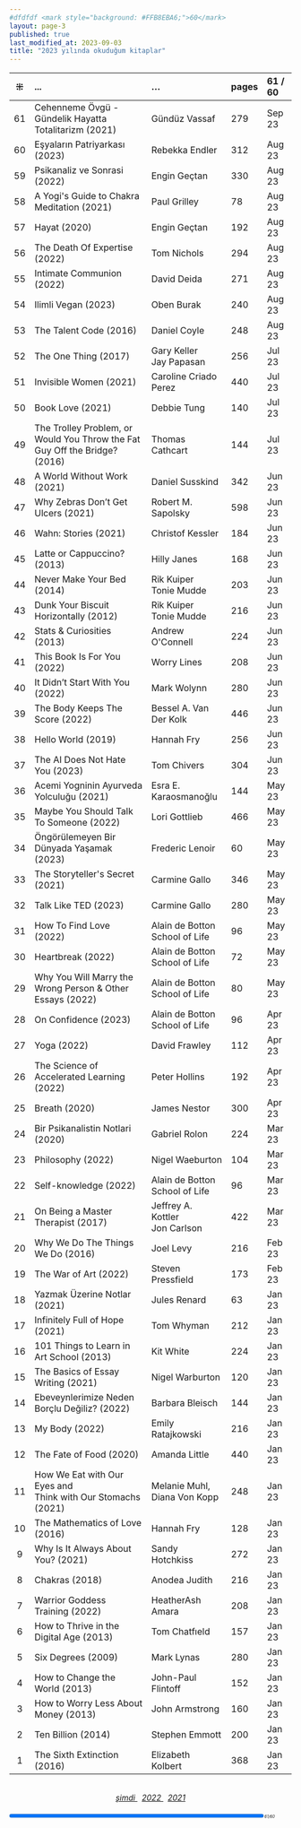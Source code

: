 ```yaml
---
#dfdfdf <mark style="background: #FFB8EBA6;">60</mark>
layout: page-3
published: true
last_modified_at: 2023-09-03
title: "2023 yılında okuduğum kitaplar"
---
```


|  ⁜  | ...                                                                        | …                                     | pages | 61 / 60 |
| :-: | :------------------------------------------------------------------------- | :------------------------------------ | :---- | :------ |
| 61  | Cehenneme Övgü - Gündelik Hayatta Totalitarizm (2021)                      | Gündüz Vassaf                         | 279   | Sep 23  |
| 60  | Eşyaların Patriyarkası (2023)                                              | Rebekka Endler                        | 312   | Aug 23  |
| 59  | Psikanaliz ve Sonrasi (2022)                                               | Engin Geçtan                          | 330   | Aug 23  |
| 58  | A Yogi's Guide to Chakra Meditation (2021)                                 | Paul Grilley                          | 78    | Aug 23  |
| 57  | Hayat (2020)                                                               | Engin Geçtan                          | 192   | Aug 23  |
| 56  | The Death Of Expertise (2022)                                              | Tom Nichols                           | 294   | Aug 23  |
| 55  | Intimate Communion (2022)                                                  | David Deida                           | 271   | Aug 23  |
| 54  | Ilimli Vegan (2023)                                                        | Oben Burak                            | 240   | Aug 23  |
| 53  | The Talent Code (2016)                                                     | Daniel Coyle                          | 248   | Aug 23  |
| 52  | The One Thing (2017)                                                       | Gary Keller <br /> Jay Papasan        | 256   | Jul 23  |
| 51  | Invisible Women (2021)                                                     | Caroline Criado Perez                 | 440   | Jul 23  |
| 50  | Book Love (2021)                                                           | Debbie Tung                           | 140   | Jul 23  |
| 49  | The Trolley Problem, or Would You Throw the Fat Guy Off the Bridge? (2016) | Thomas Cathcart                       | 144   | Jul 23  |
| 48  | A World Without Work (2021)                                                | Daniel Susskind                       | 342   | Jun 23  |
| 47  | Why Zebras Don’t Get Ulcers (2021)                                         | Robert M. Sapolsky                    | 598   | Jun 23  |
| 46  | Wahn: Stories (2021)                                                       | Christof Kessler                      | 184   | Jun 23  |
| 45  | Latte or Cappuccino? (2013)                                                | Hilly Janes                           | 168   | Jun 23  |
| 44  | Never Make Your Bed (2014)                                                 | Rik Kuiper <br /> Tonie Mudde         | 203   | Jun 23  |
| 43  | Dunk Your Biscuit Horizontally (2012)                                      | Rik Kuiper <br /> Tonie Mudde         | 216   | Jun 23  |
| 42  | Stats & Curiosities (2013)                                                 | Andrew O'Connell                      | 224   | Jun 23  |
| 41  | This Book Is For You (2022)                                                | Worry Lines                           | 208   | Jun 23  |
| 40  | It Didn’t Start With You (2022)                                            | Mark Wolynn                           | 280   | Jun 23  |
| 39  | The Body Keeps The Score (2022)                                            | Bessel A. Van Der Kolk                | 446   | Jun 23  |
| 38  | Hello World (2019)                                                         | Hannah Fry                            | 256   | Jun 23  |
| 37  | The AI Does Not Hate You (2023)                                            | Tom Chivers                           | 304   | Jun 23  |
| 36  | Acemi Yogninin Ayurveda Yolculuğu (2021)                                   | Esra E. Karaosmanoğlu                 | 144   | May 23  |
| 35  | Maybe You Should Talk To Someone (2022)                                    | Lori Gottlieb                         | 466   | May 23  |
| 34  | Öngörülemeyen Bir Dünyada Yaşamak (2023)                                   | Frederic Lenoir                       | 60    | May 23  |
| 33  | The Storyteller's Secret (2021)                                            | Carmine Gallo                         | 346   | May 23  |
| 32  | Talk Like TED (2023)                                                       | Carmine Gallo                         | 280   | May 23  |
| 31  | How To Find Love (2022)                                                    | Alain de Botton <br /> School of Life | 96    | May 23  |
| 30  | Heartbreak (2022)                                                          | Alain de Botton <br /> School of Life | 72    | May 23  |
| 29  | Why You Will Marry the Wrong Person & Other Essays (2022)                  | Alain de Botton <br /> School of Life | 80    | May 23  |
| 28  | On Confidence (2023)                                                       | Alain de Botton <br /> School of Life | 96    | Apr 23  |
| 27  | Yoga (2022)                                                                | David Frawley                         | 112   | Apr 23  |
| 26  | The Science of Accelerated Learning (2022)                                 | Peter Hollins                         | 192   | Apr 23  |
| 25  | Breath (2020)                                                              | James Nestor                          | 300   | Apr 23  |
| 24  | Bir Psikanalistin Notlari (2020)                                           | Gabriel Rolon                         | 224   | Mar 23  |
| 23  | Philosophy (2022)                                                          | Nigel Waeburton                       | 104   | Mar 23  |
| 22  | Self-knowledge (2022)                                                      | Alain de Botton <br /> School of Life | 96    | Mar 23  |
| 21  | On Being a Master Therapist (2017)                                         | Jeffrey A. Kottler <br /> Jon Carlson | 422   | Mar 23  |
| 20  | Why We Do The Things We Do (2016)                                          | Joel Levy                             | 216   | Feb 23  |
| 19  | The War of Art (2022)                                                      | Steven Pressfield                     | 173   | Feb 23  |
| 18  | Yazmak Üzerine Notlar (2021)                                               | Jules Renard                          | 63    | Jan 23  |
| 17  | Infinitely Full of Hope (2021)                                             | Tom Whyman                            | 212   | Jan 23  |
| 16  | 101 Things to Learn in Art School (2013)                                   | Kit White                             | 224   | Jan 23  |
| 15  | The Basics of Essay Writing (2021)                                         | Nigel Warburton                       | 120   | Jan 23  |
| 14  | Ebeveynlerimize Neden Borçlu Değiliz? (2022)                               | Barbara Bleisch                       | 144   | Jan 23  |
| 13  | My Body (2022)                                                             | Emily Ratajkowski                     | 216   | Jan 23  |
| 12  | The Fate of Food (2020)                                                    | Amanda Little                         | 440   | Jan 23  |
| 11  | How We Eat with Our Eyes and <br /> Think with Our Stomachs (2021)         | Melanie Muhl, <br /> Diana Von Kopp   | 248   | Jan 23  |
| 10  | The Mathematics of Love (2016)                                             | Hannah Fry                            | 128   | Jan 23  |
|  9  | Why Is It Always About You? (2021)                                         | Sandy Hotchkiss                       | 272   | Jan 23  |
|  8  | Chakras (2018)                                                             | Anodea Judith                         | 216   | Jan 23  |
|  7  | Warrior Goddess Training (2022)                                            | HeatherAsh Amara                      | 208   | Jan 23  |
|  6  | How to Thrive in the Digital Age (2013)                                    | Tom Chatfıeld                         | 157   | Jan 23  |
|  5  | Six Degrees (2009)                                                         | Mark Lynas                            | 280   | Jan 23  |
|  4  | How to Change the World (2013)                                             | John-Paul Flintoff                    | 152   | Jan 23  |
|  3  | How to Worry Less About Money (2013)                                       | John Armstrong                        | 160   | Jan 23  |
|  2  | Ten Billion (2014)                                                         | Stephen Emmott                        | 200   | Jan 23  |
|  1  | The Sixth Extinction (2016)                                                | Elizabeth Kolbert                     | 368   | Jan 23  |

  <br>
<center>
<span class="link1" style="font-style: italic;"><a href="/now" title='şimdi'>şimdi </a></span> &nbsp;
<span class="link1" style="font-style: italic;"><a href="/2022" title='2022'>2022 </a></span> &nbsp; <span class="link1" style="font-style: italic;"><a href="/2021" title='2021'>2021 </a></span>
</center>

  <br>
<div><progress title="61/60" value="61" max="60" style="width: 90%;"></progress><span style="font-size: 50%; width: 5%; font-style: italic;" title="reading challenge 2023"> 61/60</span></div>
<div style="clear: both"></div>
